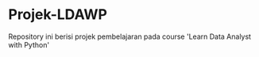 # Projek-LDAWP
Repository ini berisi projek pembelajaran pada course 'Learn Data Analyst with Python'
